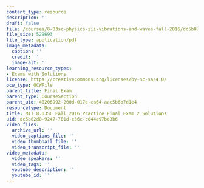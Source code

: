 ```yaml
---
content_type: resource
description: ''
draft: false
file: /courses/8-03sc-physics-iii-vibrations-and-waves-fall-2016/dc5b02d89247701dc36cc044e97be3b6_MIT8_03SCF16_PracticeFinalExam2_Solutions.pdf
file_size: 529693
file_type: application/pdf
image_metadata:
  caption: ''
  credit: ''
  image-alt: ''
learning_resource_types:
- Exams with Solutions
license: https://creativecommons.org/licenses/by-nc-sa/4.0/
ocw_type: OCWFile
parent_title: Final Exam
parent_type: CourseSection
parent_uid: 40206992-200d-017e-ca64-aac5b6b7d1e4
resourcetype: Document
title: MIT 8.03SC Fall 2016 Practice Final Exam 2 Solutions
uid: dc5b02d8-9247-701d-c36c-c044e97be3b6
video_files:
  archive_url: ''
  video_captions_file: ''
  video_thumbnail_file: ''
  video_transcript_file: ''
video_metadata:
  video_speakers: ''
  video_tags: ''
  youtube_description: ''
  youtube_id: ''
---
```

